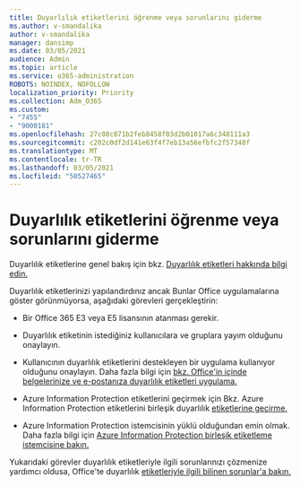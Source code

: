 ```yaml
---
title: Duyarlılık etiketlerini öğrenme veya sorunlarını giderme
ms.author: v-smandalika
author: v-smandalika
manager: dansimp
ms.date: 03/05/2021
audience: Admin
ms.topic: article
ms.service: o365-administration
ROBOTS: NOINDEX, NOFOLLOW
localization_priority: Priority
ms.collection: Adm_O365
ms.custom:
- "7455"
- "9000181"
ms.openlocfilehash: 27c08c071b2feb8458f03d2b01017a6c348111a3
ms.sourcegitcommit: c202c0df2d141e63f4f7eb13a56efbfc2f57348f
ms.translationtype: MT
ms.contentlocale: tr-TR
ms.lasthandoff: 03/05/2021
ms.locfileid: "50527465"
---
```

# <a name="learn-about-or-troubleshoot-sensitivity-labels"></a>Duyarlılık etiketlerini öğrenme veya sorunlarını giderme

Duyarlılık etiketlerine genel bakış için bkz. [Duyarlılık etiketleri hakkında bilgi edin.](https://docs.microsoft.com/microsoft-365/compliance/sensitivity-labels)

Duyarlılık etiketlerinizi yapılandırdınız ancak Bunlar Office uygulamalarına göster görünmüyorsa, aşağıdaki görevleri gerçekleştirin:

- Bir Office 365 E3 veya E5 lisansının atanması gerekir.

- Duyarlılık etiketinin istediğiniz kullanıcılara ve gruplara yayım olduğunu onaylayın.

- Kullanıcının duyarlılık etiketlerini destekleyen bir uygulama kullanıyor olduğunu onaylayın. Daha fazla bilgi için [bkz. Office'in içinde belgelerinize ve e-postanıza duyarlılık etiketleri uygulama.](https://support.microsoft.com/topic/apply-sensitivity-labels-to-your-files-and-email-in-office-2f96e7cd-d5a4-403b-8bd7-4cc636bae0f9)

- Azure Information Protection etiketlerini geçirmek için Bkz. Azure Information Protection etiketlerini birleşik duyarlılık [etiketlerine geçirme.](https://docs.microsoft.com/azure/information-protection/configure-policy-migrate-labels)

- Azure Information Protection istemcisinin yüklü olduğundan emin olmak. Daha fazla bilgi için [Azure Information Protection birleşik etiketleme istemcisine bakın.](https://docs.microsoft.com/azure/information-protection/rms-client/unifiedlabelingclient-version-release-history)

Yukarıdaki görevler duyarlılık etiketleriyle ilgili sorunlarınızı çözmenize yardımcı oldusa, Office'te duyarlılık [etiketleriyle ilgili bilinen sorunlar'a bakın.](https://support.microsoft.com/topic/known-issues-with-sensitivity-labels-in-office-b169d687-2bbd-4e21-a440-7da1b2743edc)
